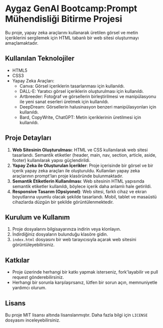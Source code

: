 # Aygaz GenAl Bootcamp:Prompt Mühendisliği Bitirme Projesi

Bu proje, yapay zeka araçlarını kullanarak üretilen görsel ve metin içeriklerini sergilemek için HTML tabanlı bir web sitesi oluşturmayı amaçlamaktadır.

## Kullanılan Teknolojiler

- HTML5
- CSS3
- Yapay Zeka Araçları:
  - Canva: Görsel içeriklerin tasarlanması için kullanıldı.
  - DALL-E: Yaratıcı görsel içeriklerin oluşturulması için kullanıldı.
  - Artbreeder: Fotoğraf ve görsellerin birleştirilmesi ve manipülasyonu ile yeni sanat eserleri üretmek için kullanıldı.
  - DeepDream: Görsellerin halusinasyon benzeri manipülasyonları için kullanıldı.
  - Bard, CopyWrite, ChatGPT: Metin içeriklerinin üretilmesi için kullanıldı.

## Proje Detayları

1. **Web Sitesinin Oluşturulması**: HTML ve CSS kullanılarak web sitesi tasarlandı. Semantik etiketler (header, main, nav, section, article, aside, footer) kullanılarak yapısı güçlendirildi.
2. **Yapay Zeka ile Oluşturulan İçerikler**: Proje içerisinde bir görsel ve bir içerik yapay zeka araçları ile oluşturuldu. Kullanılan yapay zeka araçlarının prompt'ları proje klasöründe bulunmaktadır.
3. **Semantik Etiketlerin Kullanılması**: Web sitesinin HTML yapısında semantik etiketler kullanıldı, böylece içerik daha anlamlı hale getirildi.
4. **Responsive Tasarım (Opsiyonel)**: Web sitesi, farklı cihaz ve ekran boyutlarına uyumlu olacak şekilde tasarlandı. Mobil, tablet ve masaüstü cihazlarda düzgün bir şekilde görüntülenmektedir.

## Kurulum ve Kullanım

1. Proje dosyalarını bilgisayarınıza indirin veya klonlayın.
2. İndirdiğiniz dosyaların bulunduğu klasöre gidin.
3. `index.html` dosyasını bir web tarayıcısıyla açarak web sitesini görüntüleyebilirsiniz.

## Katkılar

- Proje üzerinde herhangi bir katkı yapmak isterseniz, fork'layabilir ve pull request gönderebilirsiniz.
- Herhangi bir sorunla karşılaşırsanız, lütfen bir sorun açın, memnuniyetle yardımcı olurum.

## Lisans

Bu proje MIT lisansı altında lisanslanmıştır. Daha fazla bilgi için `LICENSE` dosyasını inceleyebilirsiniz.
